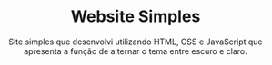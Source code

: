 <h1 align = center>Website Simples</h1>
<p align = center>Site simples que desenvolvi utilizando HTML, CSS e JavaScript que apresenta a função de alternar o tema entre escuro e claro.</p>
